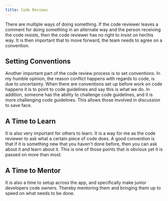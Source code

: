 ```yaml
---
title: Code Reviews
---
```

There are multiple ways of doing something. If the code reviewer leaves
a comment for doing something in an alternate way and the person
receiving the code resists, then the code reviewer has no right to
insist on her/his way. It is then important that to move forward, the
team needs to agree on a convention.

## Setting Conventions

Another important part of the code review process is to set conventions.
In my humble opinion, the reason conflict happens with regards to code,
is due to uncertainty. When there are conventions set up before work on
code happens it is to point to code guidelines and say this is what we
do. In addition, someone has the ability to challenge code guidelines,
and it is more challenging code guidelines. This allows those involved
in discussion to save face.

## A Time to Learn

It is also very important for others to learn. It is a way for me as the
code reviewer to ask what a certain piece of code does. A good
convention is that if it is something new that you haven't done before,
then you can ask about it and learn about it. This is one of those
points that is obvious yet it is passed on more than most.

## A Time to Mentor

It is also a time to setup across the app, and specifically make junior
developers code owners. Thereby mentoring them and bringing them up to
speed on what needs to be done.